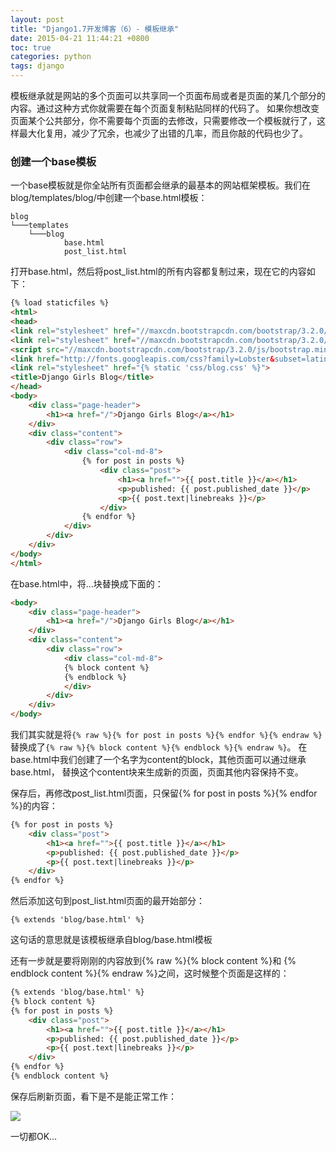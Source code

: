 ```yaml
---
layout: post
title: "Django1.7开发博客（6）- 模板继承"
date: 2015-04-21 11:44:21 +0800
toc: true
categories: python
tags: django
---
```


模板继承就是网站的多个页面可以共享同一个页面布局或者是页面的某几个部分的内容。通过这种方式你就需要在每个页面复制粘贴同样的代码了。
如果你想改变页面某个公共部分，你不需要每个页面的去修改，只需要修改一个模板就行了，这样最大化复用，减少了冗余，也减少了出错的几率，而且你敲的代码也少了。<!--more-->

### 创建一个base模板
一个base模板就是你全站所有页面都会继承的最基本的网站框架模板。我们在blog/templates/blog/中创建一个base.html模板：

    blog
    └───templates
        └───blog
                base.html
                post_list.html

打开base.html，然后将post_list.html的所有内容都复制过来，现在它的内容如下：
``` html
{% load staticfiles %}
<html>
<head>
<link rel="stylesheet" href="//maxcdn.bootstrapcdn.com/bootstrap/3.2.0/css/bootstrap.min.css">
<link rel="stylesheet" href="//maxcdn.bootstrapcdn.com/bootstrap/3.2.0/css/bootstrap-theme.min.css">
<script src="//maxcdn.bootstrapcdn.com/bootstrap/3.2.0/js/bootstrap.min.js"></script>
<link href="http://fonts.googleapis.com/css?family=Lobster&subset=latin,latin-ext" rel="stylesheet" type="text/css">
<link rel="stylesheet" href="{% static 'css/blog.css' %}">
<title>Django Girls Blog</title>
</head>
<body>
    <div class="page-header">
        <h1><a href="/">Django Girls Blog</a></h1>
    </div>
    <div class="content">
        <div class="row">
            <div class="col-md-8">
                {% for post in posts %}
                    <div class="post">
                        <h1><a href="">{{ post.title }}</a></h1>
                        <p>published: {{ post.published_date }}</p>
                        <p>{{ post.text|linebreaks }}</p>
                    </div>
                {% endfor %}
            </div>
        </div>
    </div>
</body>
</html>
```
在base.html中，将…块替换成下面的：
``` html
<body>
    <div class="page-header">
        <h1><a href="/">Django Girls Blog</a></h1>
    </div>
    <div class="content">
        <div class="row">
            <div class="col-md-8">
            {% block content %}
            {% endblock %}
            </div>
        </div>
    </div>
</body>
```

我们其实就是将`{% raw %}{% for post in posts %}{% endfor %}{% endraw %}`
替换成了`{% raw %}{% block content %}{% endblock %}{% endraw %}`。
在base.html中我们创建了一个名字为content的block，其他页面可以通过继承base.html，
替换这个content块来生成新的页面，页面其他内容保持不变。

保存后，再修改post_list.html页面，只保留{% for post in posts %}{% endfor %}的内容：
``` html
{% for post in posts %}
    <div class="post">
        <h1><a href="">{{ post.title }}</a></h1>
        <p>published: {{ post.published_date }}</p>
        <p>{{ post.text|linebreaks }}</p>
    </div>
{% endfor %}
```
然后添加这句到post_list.html页面的最开始部分：
```
{% extends 'blog/base.html' %}
```
这句话的意思就是该模板继承自blog/base.html模板

还有一步就是要将刚刚的内容放到{% raw %}{% block content %}和
{% endblock content %}{% endraw %}之间，这时候整个页面是这样的：

``` html
{% extends 'blog/base.html' %}
{% block content %}
{% for post in posts %}
    <div class="post">
        <h1><a href="">{{ post.title }}</a></h1>
        <p>published: {{ post.published_date }}</p>
        <p>{{ post.text|linebreaks }}</p>
    </div>
{% endfor %}
{% endblock content %}
```
保存后刷新页面，看下是不是能正常工作：

![](http://yidaospace.qiniudn.com/dj016.jpg)

一切都OK…
